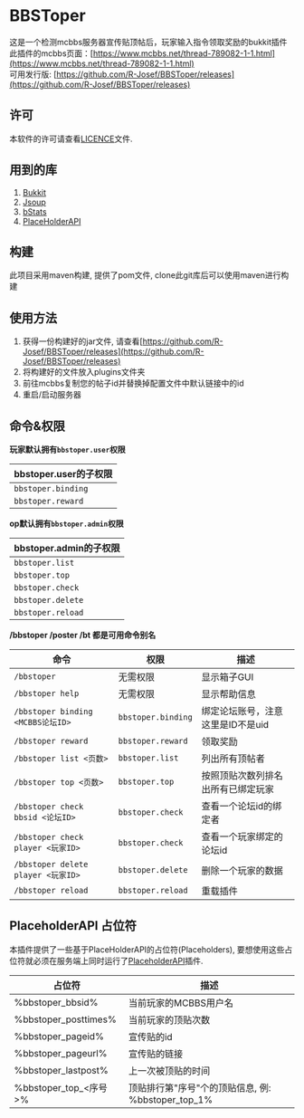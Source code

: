 # BBSToper
这是一个检测mcbbs服务器宣传贴顶帖后，玩家输入指令领取奖励的bukkit插件  
此插件的mcbbs页面：[https://www.mcbbs.net/thread-789082-1-1.html](https://www.mcbbs.net/thread-789082-1-1.html)  
可用发行版: [https://github.com/R-Josef/BBSToper/releases](https://github.com/R-Josef/BBSToper/releases)

## 许可
本软件的许可请查看[LICENCE](https://github.com/R-Josef/BBSToper/blob/master/LICENSE)文件.

## 用到的库
1. [Bukkit](https://dev.bukkit.org/)
2. [Jsoup](https://jsoup.org/)
3. [bStats](https://bstats.org/)
4. [PlaceHolderAPI](https://github.com/PlaceholderAPI/PlaceholderAPI)

## 构建
此项目采用maven构建, 提供了pom文件, clone此git库后可以使用maven进行构建

## 使用方法
1. 获得一份构建好的jar文件, 请查看[https://github.com/R-Josef/BBSToper/releases](https://github.com/R-Josef/BBSToper/releases)
2. 将构建好的文件放入plugins文件夹
3. 前往mcbbs复制您的帖子id并替换掉配置文件中默认链接中的id
4. 重启/启动服务器

## 命令&权限

**玩家默认拥有`bbstoper.user`权限**

| bbstoper.user的子权限  |
| ------------------ |
| `bbstoper.binding` |
| `bbstoper.reward`  |

**op默认拥有`bbstoper.admin`权限**

| bbstoper.admin的子权限 |
| ------------------ |
| `bbstoper.list`    |
| `bbstoper.top`     |
| `bbstoper.check`   |
| `bbstoper.delete`  |
| `bbstoper.reload`  |

**/bbstoper /poster /bt 都是可用命令别名**

| 命令                               | 权限                 | 描述                  |
| -------------------------------- | ------------------ | ------------------- |
| `/bbstoper`                      | 无需权限               | 显示箱子GUI             |
| `/bbstoper help`                 | 无需权限               | 显示帮助信息              |
| `/bbstoper binding <MCBBS论坛ID>`  | `bbstoper.binding` | 绑定论坛账号，注意这里是ID不是uid |
| `/bbstoper reward`               | `bbstoper.reward`  | 领取奖励                |
| `/bbstoper list <页数>`            | `bbstoper.list`    | 列出所有顶帖者             |
| `/bbstoper top <页数>`             | `bbstoper.top`     | 按照顶贴次数列排名出所有已绑定玩家   |
| `/bbstoper check bbsid <论坛ID>`   | `bbstoper.check`   | 查看一个论坛id的绑定者        |
| `/bbstoper check player <玩家ID>`  | `bbstoper.check`   | 查看一个玩家绑定的论坛id       |
| `/bbstoper delete player <玩家ID>` | `bbstoper.delete`  | 删除一个玩家的数据           |
| `/bbstoper reload`               | `bbstoper.reload`  | 重载插件                |

## PlaceholderAPI 占位符
本插件提供了一些基于PlaceHolderAPI的占位符(Placeholders), 要想使用这些占位符就必须在服务端上同时运行了[PlaceholderAPI](https://github.com/PlaceholderAPI/PlaceholderAPI)插件.

| 占位符                  | 描述                                   |
| -------------------- | ------------------------------------ |
| %bbstoper_bbsid%     | 当前玩家的MCBBS用户名                        |
| %bbstoper_posttimes% | 当前玩家的顶贴次数                            |
| %bbstoper_pageid%    | 宣传贴的id                               |
| %bbstoper_pageurl%   | 宣传贴的链接                               |
| %bbstoper_lastpost%  | 上一次被顶贴的时间                            |
| %bbstoper_top_<序号>%  | 顶贴排行第"序号"个的顶贴信息, 例: %bbstoper_top_1% |


